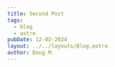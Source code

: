 ```yaml
---
title: Second Post
tags:
  - blog
  - astro
pubDate: 12-02-2024
layout: ../../layouts/Blog.astro
author: Doug M.
---
```

